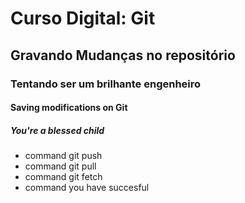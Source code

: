 # Curso Digital: Git

## Gravando Mudanças no repositório 

### Tentando ser um brilhante engenheiro

#### Saving modifications on Git 

##### You're a blessed child

* command git push
* command git pull
* command git fetch
* command you have succesful
